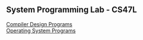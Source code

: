 ## System Programming Lab - CS47L

[Compiler Design Programs](https://github.com/A7abhilash/system-programming-lab/tree/cd)  
[Operating System Programs](https://github.com/A7abhilash/system-programming-lab)
